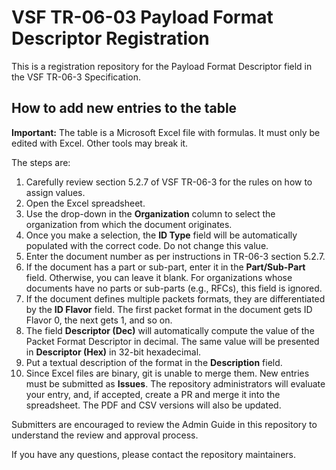 # VSF TR-06-03 Payload Format Descriptor Registration

This is a registration repository for the Payload Format Descriptor
field in the 
VSF TR-06-3 Specification.

## How to add new entries to the table

**Important:** The table is a Microsoft Excel file with formulas. It
must only be edited with Excel. Other tools may break it.

The steps are:

1. Carefully review section 5.2.7 of VSF TR-06-3 for the rules on how
to assign values.
1. Open the Excel spreadsheet.
1. Use the drop-down in the **Organization** column to select the
organization from which the document originates.
1. Once you make a selection, the **ID Type** field will be
automatically populated with the correct code. Do not change this
value.
1. Enter the document number as per instructions in TR-06-3 section
5.2.7.
1. If the document has a part or sub-part, enter it in the
**Part/Sub-Part** field. Otherwise, you can leave it blank. For
organizations whose documents have no parts or sub-parts (e.g., RFCs),
this field is ignored.
1. If the document defines multiple packets formats, they are
differentiated by the **ID Flavor** field. The first packet format in
the document gets ID Flavor 0, the next gets 1, and so on.
1. The field **Descriptor (Dec)** will automatically compute the value
of the Packet Format Descriptor in decimal. The same value will be
presented in **Descriptor (Hex)** in 32-bit hexadecimal.
1. Put a textual description of the format in the **Description**
field.
1. Since Excel files are binary, git is unable to merge
them. New entries must be submitted as **Issues**. The repository
administrators will evaluate your entry, and, if accepted, create a PR
and merge it into the spreadsheet. The PDF and CSV versions will also
be updated.

Submitters are encouraged to review the Admin Guide in this repository
to understand the review and approval process.

If you have any questions, please contact the repository maintainers.

